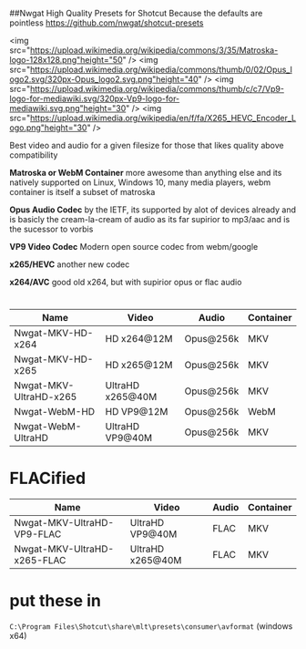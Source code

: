 ##Nwgat High Quality Presets for Shotcut
Because the defaults are pointless
https://github.com/nwgat/shotcut-presets

<img src="https://upload.wikimedia.org/wikipedia/commons/3/35/Matroska-logo-128x128.png"height="50" />
<img src="https://upload.wikimedia.org/wikipedia/commons/thumb/0/02/Opus_logo2.svg/320px-Opus_logo2.svg.png"height="40" />
<img src="https://upload.wikimedia.org/wikipedia/commons/thumb/c/c7/Vp9-logo-for-mediawiki.svg/320px-Vp9-logo-for-mediawiki.svg.png"height="30" />
<img src="https://upload.wikimedia.org/wikipedia/en/f/fa/X265_HEVC_Encoder_Logo.png"height="30" />

Best video and audio for a given filesize
for those that likes quality above compatibility 

**Matroska or WebM Container** 
more awesome than anything else and its natively supported on Linux, Windows 10, many media players, webm container is itself a subset of matroska

**Opus Audio Codec** 
by the IETF, its supported by alot of devices already and is basicly the cream-la-cream of audio as its far supirior to mp3/aac and is the sucessor to vorbis

**VP9 Video Codec**
Modern open source codec from webm/google

**x265/HEVC**
another new codec

**x264/AVC**
good old x264, but with supirior opus or flac audio


# 
| Name    | Video    | Audio     | Container |
|---------|----------|-----------|-----------|
| Nwgat-MKV-HD-x264      | HD x264@12M | Opus@256k | MKV       |
| Nwgat-MKV-HD-x265      | HD x265@12M | Opus@256k | MKV       |
| Nwgat-MKV-UltraHD-x265 | UltraHD x265@40M | Opus@256k      | MKV       |
| Nwgat-WebM-HD      | HD VP9@12M  | Opus@256k | WebM      |
| Nwgat-WebM-UltraHD | UltraHD VP9@40M  | Opus@256k      | MKV       |

# FLACified
| Name    | Video    | Audio     | Container |
|---------|----------|-----------|-----------|
| Nwgat-MKV-UltraHD-VP9-FLAC | UltraHD VP9@40M | FLAC | MKV       |
| Nwgat-MKV-UltraHD-x265-FLAC  | UltraHD x265@40M  | FLAC | MKV      |

# put these in
`C:\Program Files\Shotcut\share\mlt\presets\consumer\avformat` (windows x64)
